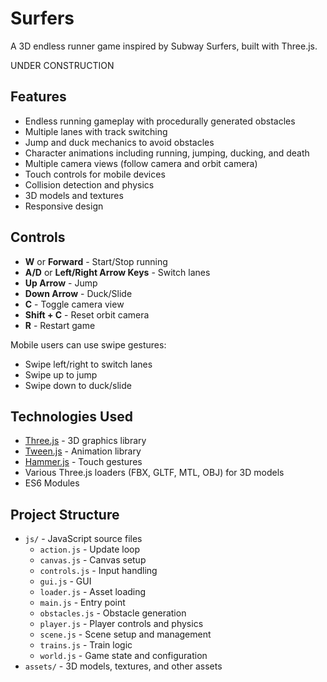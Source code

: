 # Surfers

A 3D endless runner game inspired by Subway Surfers, built with Three.js.

UNDER CONSTRUCTION

## Features

- Endless running gameplay with procedurally generated obstacles
- Multiple lanes with track switching
- Jump and duck mechanics to avoid obstacles
- Character animations including running, jumping, ducking, and death
- Multiple camera views (follow camera and orbit camera)
- Touch controls for mobile devices
- Collision detection and physics
- 3D models and textures
- Responsive design

## Controls

- **W** or **Forward** - Start/Stop running
- **A/D** or **Left/Right Arrow Keys** - Switch lanes
- **Up Arrow** - Jump
- **Down Arrow** - Duck/Slide
- **C** - Toggle camera view
- **Shift + C** - Reset orbit camera
- **R** - Restart game

Mobile users can use swipe gestures:
- Swipe left/right to switch lanes
- Swipe up to jump
- Swipe down to duck/slide

## Technologies Used

- [Three.js](https://threejs.org/) - 3D graphics library
- [Tween.js](https://github.com/tweenjs/tween.js/) - Animation library
- [Hammer.js](https://hammerjs.github.io/) - Touch gestures
- Various Three.js loaders (FBX, GLTF, MTL, OBJ) for 3D models
- ES6 Modules

## Project Structure

- `js/` - JavaScript source files
	- `action.js` - Update loop
	- `canvas.js` - Canvas setup
	- `controls.js` - Input handling
	- `gui.js` - GUI
	- `loader.js` - Asset loading
	- `main.js` - Entry point
	- `obstacles.js` - Obstacle generation
	- `player.js` - Player controls and physics
	- `scene.js` - Scene setup and management
	- `trains.js` - Train logic
	- `world.js` - Game state and configuration
- `assets/` - 3D models, textures, and other assets